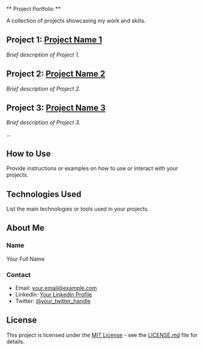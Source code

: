 ** Project Portfolio **

A collection of projects showcasing my work and skills.

## Project 1: [Project Name 1](link_to_project_1)
*Brief description of Project 1.*

## Project 2: [Project Name 2](link_to_project_2)
*Brief description of Project 2.*

## Project 3: [Project Name 3](link_to_project_3)
*Brief description of Project 3.*

...

## How to Use
Provide instructions or examples on how to use or interact with your projects.

## Technologies Used
List the main technologies or tools used in your projects.

## About Me

### Name
Your Full Name

### Contact
- Email: your.email@example.com
- LinkedIn: [Your LinkedIn Profile](link_to_linkedin)
- Twitter: [@your_twitter_handle](link_to_twitter)

## License
This project is licensed under the [MIT License](link_to_license_file) - see the [LICENSE.md](link_to_license_file) file for details.
